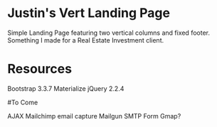 # Justin's Vert Landing Page

Simple Landing Page featuring two vertical columns and fixed footer. Something I made for a Real Estate Investment client.

# Resources

Bootstrap 3.3.7
Materialize
jQuery 2.2.4

#To Come

AJAX Mailchimp email capture
Mailgun SMTP Form
Gmap?